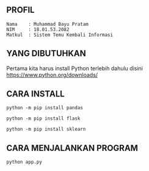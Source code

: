##  PROFIL
```
Nama    : Muhammad Bayu Pratam
NIM     : 18.01.53.2082 
Matkul  : Sistem Temu Kembali Informasi
```

## YANG DIBUTUHKAN
Pertama kita harus install Python terlebih dahulu disini https://www.python.org/downloads/

## CARA INSTALL
```
python -m pip install pandas

python -m pip install flask

python -m pip install sklearn
```
## CARA MENJALANKAN PROGRAM
```
python app.py
